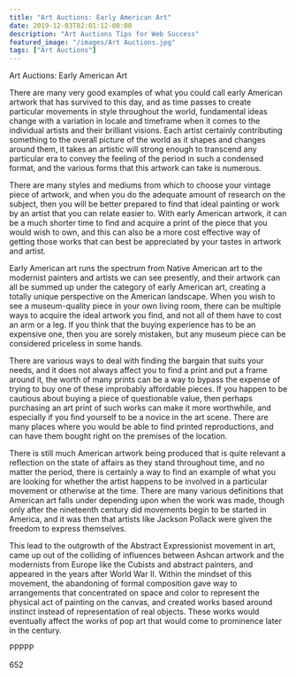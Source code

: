 ```yaml
---
title: "Art Auctions: Early American Art"
date: 2019-12-03T02:01:12-08:00
description: "Art Auctions Tips for Web Success"
featured_image: "/images/Art Auctions.jpg"
tags: ["Art Auctions"]
---
```


Art Auctions: Early American Art

There are many very good examples of what you could call early American artwork that has survived to this day, and as time passes to create particular movements in style throughout the world, fundamental ideas change with a variation in locale and timeframe when it comes to the individual artists and their brilliant visions.  Each artist certainly contributing something to the overall picture of the world as it shapes and changes around them, it takes an artistic will strong enough to transcend any particular era to convey the feeling of the period in such a condensed format, and the various forms that this artwork can take is numerous.

There are many styles and mediums from which to choose your vintage piece of artwork, and when you do the adequate amount of research on the subject, then you will be better prepared to find that ideal painting or work by an artist that you can relate easier to.  With early American artwork, it can be a much shorter time to find and acquire a print of the piece that you would wish to own, and this can also be a more cost effective way of getting those works that can best be appreciated by your tastes in artwork and artist.

Early American art runs the spectrum from Native American art to the modernist painters and artists we can see presently, and their artwork can all be summed up under the category of early American art, creating a totally unique perspective on the American landscape.  When you wish to see a museum-quality piece in your own living room, there can be multiple ways to acquire the ideal artwork you find, and not all of them have to cost an arm or a leg.  If you think that the buying experience has to be an expensive one, then you are sorely mistaken, but any museum piece can be considered priceless in some hands.

There are various ways to deal with finding the bargain that suits your needs, and it does not always affect you to find a print and put a frame around it, the worth of many prints can be a way to bypass the expense of trying to buy one of these improbably affordable pieces.  If you happen to be cautious about buying a piece of questionable value, then perhaps purchasing an art print of such works can make it more worthwhile, and especially if you find yourself to be a novice in the art scene.  There are many places where you would be able to find printed reproductions, and can have them bought right on the premises of the location.

There is still much American artwork being produced that is quite relevant a reflection on the state of affairs as they stand throughout time, and no matter the period, there is certainly a way to find an example of what you are looking for whether the artist happens to be involved in a particular movement or otherwise at the time.  There are many various definitions that American art falls under depending upon when the work was made, though only after the nineteenth century did movements begin to be started in America, and it was then that artists like Jackson Pollack were given the freedom to express themselves.

This lead to the outgrowth of the Abstract Expressionist movement in art, came up out of the colliding of influences between Ashcan artwork and the modernists from Europe like the Cubists and abstract painters, and appeared in the years after World War II.  Within the mindset of this movement, the abandoning of formal composition gave way to arrangements that concentrated on space and color to represent the physical act of painting on the canvas, and created works based around instinct instead of representation of real objects.  These works would eventually affect the works of pop art that would come to prominence later in the century.

PPPPP

652

